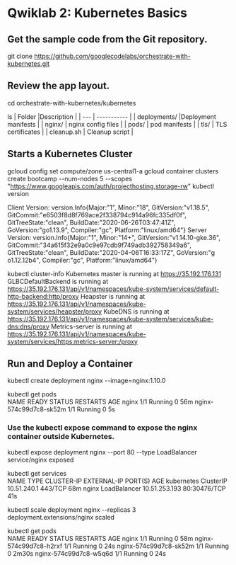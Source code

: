 # Qwiklab 2: Kubernetes Basics

## Get the sample code from the Git repository.
git clone https://github.com/googlecodelabs/orchestrate-with-kubernetes.git

## Review the app layout.
cd orchestrate-with-kubernetes/kubernetes

ls
| Folder |Description |
| --- | ----------- |
| deployments/   |Deployment manifests       |
| nginx/   | nginx config files       |
| pods/  | pod manifests       |
| tls/   | TLS certificates      |
| cleanup.sh   | Cleanup script       |



## Starts a Kubernetes Cluster

gcloud config set compute/zone us-central1-a
gcloud container clusters create bootcamp --num-nodes 5 --scopes "https://www.googleapis.com/auth/projecthosting,storage-rw"
kubectl version

Client Version: version.Info{Major:"1", Minor:"18", GitVersion:"v1.18.5", GitCommit:"e6503f8d8f769ace2f338794c914a96fc335df0f", GitTreeState:"clean", BuildDate:"2020-06-26T03:47:41Z", GoVersion:"go1.13.9",
 Compiler:"gc", Platform:"linux/amd64"}
Server Version: version.Info{Major:"1", Minor:"14+", GitVersion:"v1.14.10-gke.36", GitCommit:"34a615f32e9a0c9e97cdb9f749adb392758349a6", GitTreeState:"clean", BuildDate:"2020-04-06T16:33:17Z", GoVersion:"g
o1.12.12b4", Compiler:"gc", Platform:"linux/amd64"}

kubectl cluster-info
Kubernetes master is running at https://35.192.176.131
GLBCDefaultBackend is running at https://35.192.176.131/api/v1/namespaces/kube-system/services/default-http-backend:http/proxy
Heapster is running at https://35.192.176.131/api/v1/namespaces/kube-system/services/heapster/proxy
KubeDNS is running at https://35.192.176.131/api/v1/namespaces/kube-system/services/kube-dns:dns/proxy
Metrics-server is running at https://35.192.176.131/api/v1/namespaces/kube-system/services/https:metrics-server:/proxy

## Run and Deploy a Container

kubectl create deployment nginx --image=nginx:1.10.0<br>

kubectl get pods <br>
NAME                     READY   STATUS    RESTARTS   AGE
nginx                    1/1     Running   0          56m
nginx-574c99d7c8-sk52m   1/1     Running   0          5s <br>

### Use the kubectl expose command to expose the nginx container outside Kubernetes.
kubectl expose deployment nginx --port 80 --type LoadBalancer <br>
service/nginx exposed <br>

kubectl get services <br>
NAME         TYPE           CLUSTER-IP      EXTERNAL-IP   PORT(S)        AGE
kubernetes   ClusterIP      10.51.240.1     <none>        443/TCP        68m
nginx        LoadBalancer   10.51.253.193   <pending>     80:30476/TCP   41s <br>

kubectl scale deployment nginx --replicas 3 <br>
deployment.extensions/nginx scaled <br>

kubectl get pods <br>
NAME                     READY   STATUS    RESTARTS   AGE
nginx                    1/1     Running   0          58m
nginx-574c99d7c8-h2rxf   1/1     Running   0          24s
nginx-574c99d7c8-sk52m   1/1     Running   0          2m30s
nginx-574c99d7c8-w5q6d   1/1     Running   0          24s
